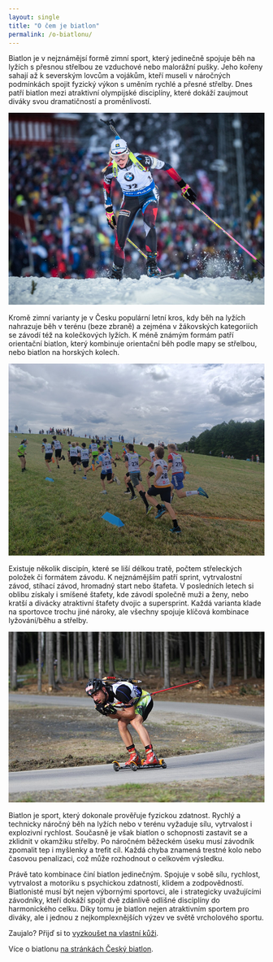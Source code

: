 ```yaml
---
layout: single
title: "O čem je biatlon"
permalink: /o-biatlonu/
---
```


Biatlon je v nejznámějsí formě zimní sport, který jedinečně spojuje běh na lyžích s přesnou střelbou ze vzduchové nebo malorážní pušky. Jeho kořeny sahají až k severským lovcům a vojákům, kteří museli v náročných podmínkách spojit fyzický výkon s uměním rychlé a přesné střelby. Dnes patří biatlon mezi atraktivní olympijské disciplíny, které dokáží zaujmout diváky svou dramatičností a proměnlivostí.

![Zimni](/assets/images/davidova.jpg)

Kromě zimní varianty je v Česku populární letní kros, kdy běh na lyžích nahrazuje běh v terénu (beze zbraně) a zejména v žákovských kategoriích se závodí též na kolečkových lyžích. K méně známým formám patří orientační biatlon, který kombinuje orientační běh podle mapy se střelbou, nebo biatlon na horských kolech.

![Letni](/assets/images/zavody.jpg)

Existuje několik discipín, které se liší délkou tratě, počtem střeleckých položek či formátem závodu. K nejznámějším patří sprint, vytrvalostní závod, stíhací závod, hromadný start nebo štafeta. V posledních letech si oblibu získaly i smíšené štafety, kde závodí společně muži a ženy, nebo kratší a divácky atraktivní štafety dvojic a supersprint. Každá varianta klade na sportovce trochu jiné nároky, ale všechny spojuje klíčová kombinace lyžování/běhu a střelby.

![Kolecka](/assets/images/kolecka.jpg)

Biatlon je sport, který dokonale prověřuje fyzickou zdatnost. Rychlý a technicky náročný běh na lyžích nebo v terénu vyžaduje sílu, vytrvalost i explozivní rychlost. Současně je však biatlon o schopnosti zastavit se a zklidnit v okamžiku střelby. Po náročném běžeckém úseku musí závodník zpomalit tep i myšlenky a trefit cíl. Každá chyba znamená trestné kolo nebo časovou penalizaci, což může rozhodnout o celkovém výsledku.

Právě tato kombinace činí biatlon jedinečným. Spojuje v sobě sílu, rychlost, vytrvalost a motoriku s psychickou zdatností, klidem a zodpovědností. Biatlonisté musí být nejen výbornými sportovci, ale i strategicky uvažujícími závodníky, kteří dokáží spojit dvě zdánlivě odlišné disciplíny do harmonického celku. Díky tomu je biatlon nejen atraktivním sportem pro diváky, ale i jednou z nejkomplexnějších výzev ve světě vrcholového sportu.

Zaujalo? Přijď si to [vyzkoušet na vlastní kůži](/pridej-se/).

Více o biatlonu [na stránkách Český biatlon](https://www.biatlon.cz/o-biatlonu/co-je-to-biatlon/).

